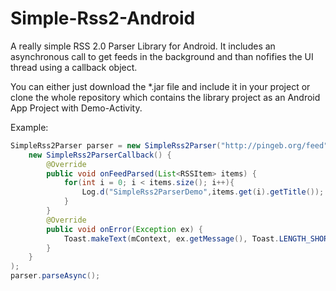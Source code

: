 Simple-Rss2-Android
===================

A really simple RSS 2.0 Parser Library for Android. It includes an asynchronous call to get feeds in the background and than nofifies the UI thread using a callback object.

You can either just download the *.jar file and include it in your project or clone the whole repository which contains the library project as an Android App Project with Demo-Activity.

Example:
`````java
SimpleRss2Parser parser = new SimpleRss2Parser("http://pingeb.org/feed", 
	new SimpleRss2ParserCallback() {
		@Override
		public void onFeedParsed(List<RSSItem> items) {
			for(int i = 0; i < items.size(); i++){
				Log.d("SimpleRss2ParserDemo",items.get(i).getTitle());
			}
		}
		@Override
		public void onError(Exception ex) {
			Toast.makeText(mContext, ex.getMessage(), Toast.LENGTH_SHORT).show();
		}
	}
);
parser.parseAsync();
`````
